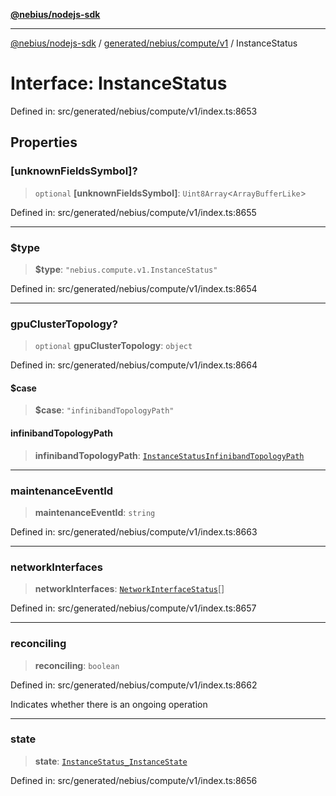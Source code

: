 [**@nebius/nodejs-sdk**](../../../../../README.md)

---

[@nebius/nodejs-sdk](../../../../../README.md) / [generated/nebius/compute/v1](../README.md) / InstanceStatus

# Interface: InstanceStatus

Defined in: src/generated/nebius/compute/v1/index.ts:8653

## Properties

### \[unknownFieldsSymbol\]?

> `optional` **\[unknownFieldsSymbol\]**: `Uint8Array`\<`ArrayBufferLike`\>

Defined in: src/generated/nebius/compute/v1/index.ts:8655

---

### $type

> **$type**: `"nebius.compute.v1.InstanceStatus"`

Defined in: src/generated/nebius/compute/v1/index.ts:8654

---

### gpuClusterTopology?

> `optional` **gpuClusterTopology**: `object`

Defined in: src/generated/nebius/compute/v1/index.ts:8664

#### $case

> **$case**: `"infinibandTopologyPath"`

#### infinibandTopologyPath

> **infinibandTopologyPath**: [`InstanceStatusInfinibandTopologyPath`](InstanceStatusInfinibandTopologyPath.md)

---

### maintenanceEventId

> **maintenanceEventId**: `string`

Defined in: src/generated/nebius/compute/v1/index.ts:8663

---

### networkInterfaces

> **networkInterfaces**: [`NetworkInterfaceStatus`](NetworkInterfaceStatus.md)[]

Defined in: src/generated/nebius/compute/v1/index.ts:8657

---

### reconciling

> **reconciling**: `boolean`

Defined in: src/generated/nebius/compute/v1/index.ts:8662

Indicates whether there is an ongoing operation

---

### state

> **state**: [`InstanceStatus_InstanceState`](../type-aliases/InstanceStatus_InstanceState.md)

Defined in: src/generated/nebius/compute/v1/index.ts:8656
